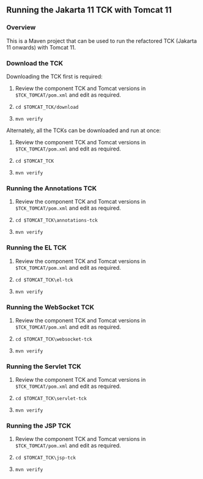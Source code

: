 ## Running the Jakarta 11 TCK with Tomcat 11

### Overview

This is a Maven project that can be used to run the refactored TCK (Jakarta 11 onwards) with Tomcat 11.

### Download the TCK

Downloading the TCK first is required:

1. Review the component TCK and Tomcat versions in `$TCK_TOMCAT/pom.xml` and edit as required.

1. `cd $TOMCAT_TCK/download`

1. `mvn verify`

Alternately, all the TCKs can be downloaded and run at once:

1. Review the component TCK and Tomcat versions in `$TCK_TOMCAT/pom.xml` and edit as required.

1. `cd $TOMCAT_TCK`

1. `mvn verify`

### Running the Annotations TCK

1. Review the component TCK and Tomcat versions in `$TCK_TOMCAT/pom.xml` and edit as required.

1. `cd $TOMCAT_TCK\annotations-tck`

1. `mvn verify`

### Running the EL TCK

1. Review the component TCK and Tomcat versions in `$TCK_TOMCAT/pom.xml` and edit as required.

1. `cd $TOMCAT_TCK\el-tck`

1. `mvn verify`

### Running the WebSocket TCK

1. Review the component TCK and Tomcat versions in `$TCK_TOMCAT/pom.xml` and edit as required.

1. `cd $TOMCAT_TCK\websocket-tck`

1. `mvn verify`

### Running the Servlet TCK

1. Review the component TCK and Tomcat versions in `$TCK_TOMCAT/pom.xml` and edit as required.

1. `cd $TOMCAT_TCK\servlet-tck`

1. `mvn verify`

### Running the JSP TCK

1. Review the component TCK and Tomcat versions in `$TCK_TOMCAT/pom.xml` and edit as required.

1. `cd $TOMCAT_TCK\jsp-tck`

1. `mvn verify`
